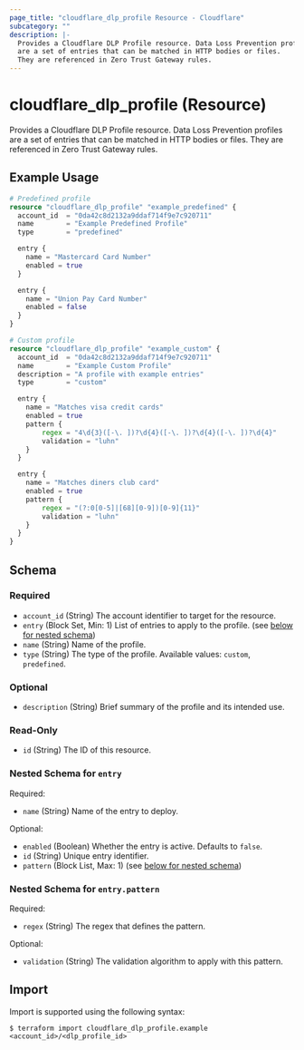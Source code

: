```yaml
---
page_title: "cloudflare_dlp_profile Resource - Cloudflare"
subcategory: ""
description: |-
  Provides a Cloudflare DLP Profile resource. Data Loss Prevention profiles
  are a set of entries that can be matched in HTTP bodies or files.
  They are referenced in Zero Trust Gateway rules.
---
```


# cloudflare_dlp_profile (Resource)

Provides a Cloudflare DLP Profile resource. Data Loss Prevention profiles
are a set of entries that can be matched in HTTP bodies or files.
They are referenced in Zero Trust Gateway rules.

## Example Usage

```terraform
# Predefined profile
resource "cloudflare_dlp_profile" "example_predefined" {
  account_id  = "0da42c8d2132a9ddaf714f9e7c920711"
  name        = "Example Predefined Profile"
  type        = "predefined"

  entry {
	name = "Mastercard Card Number"
	enabled = true
  }

  entry {
	name = "Union Pay Card Number"
	enabled = false
  }
}

# Custom profile
resource "cloudflare_dlp_profile" "example_custom" {
  account_id  = "0da42c8d2132a9ddaf714f9e7c920711"
  name        = "Example Custom Profile"
  description = "A profile with example entries"
  type        = "custom"

  entry {
	name = "Matches visa credit cards"
	enabled = true
	pattern {
		regex = "4\d{3}([-\. ])?\d{4}([-\. ])?\d{4}([-\. ])?\d{4}"
		validation = "luhn"
	}
  }

  entry {
	name = "Matches diners club card"
	enabled = true
	pattern {
		regex = "(?:0[0-5]|[68][0-9])[0-9]{11}"
		validation = "luhn"
	}
  }
}
```
<!-- schema generated by tfplugindocs -->
## Schema

### Required

- `account_id` (String) The account identifier to target for the resource.
- `entry` (Block Set, Min: 1) List of entries to apply to the profile. (see [below for nested schema](#nestedblock--entry))
- `name` (String) Name of the profile.
- `type` (String) The type of the profile. Available values: `custom`, `predefined`.

### Optional

- `description` (String) Brief summary of the profile and its intended use.

### Read-Only

- `id` (String) The ID of this resource.

<a id="nestedblock--entry"></a>
### Nested Schema for `entry`

Required:

- `name` (String) Name of the entry to deploy.

Optional:

- `enabled` (Boolean) Whether the entry is active. Defaults to `false`.
- `id` (String) Unique entry identifier.
- `pattern` (Block List, Max: 1) (see [below for nested schema](#nestedblock--entry--pattern))

<a id="nestedblock--entry--pattern"></a>
### Nested Schema for `entry.pattern`

Required:

- `regex` (String) The regex that defines the pattern.

Optional:

- `validation` (String) The validation algorithm to apply with this pattern.

## Import

Import is supported using the following syntax:
```shell
$ terraform import cloudflare_dlp_profile.example <account_id>/<dlp_profile_id>
```
